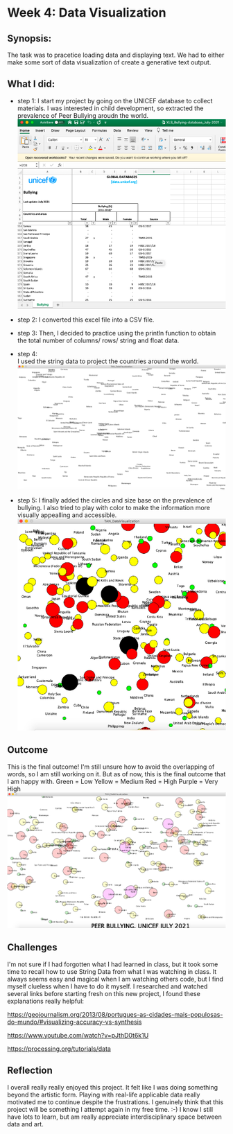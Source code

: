 # Week 4: Data Visualization

## Synopsis:

The task was to pracetice loading data and displaying text. We had to either make some sort of data visualization of create a generative text output. 

## What I did:

- step 1:
I start my project by going on the UNICEF database to collect materials. I was interested in child development, so extracted the prevalence of Peer Bullying aroudn the world. 
![](UNICEF_PeerBullyingData.png)

- step 2: 
I converted this excel file into a CSV file.

- step 3: 
Then, I decided to practice using the println function to obtain the total number of columns/ rows/ string and float data. 

- step 4:  
I used the string data to project the countries around the world. 
![](TAN_DataVisualizationStep4.png)

- step 5: 
I finally added the circles and size base on the prevalence of bullying. 
I also tried to play with color to make the information more visually appealling and accessible.
![](TAN_DataVisualizationStep5.png)

## Outcome
This is the final outcome! I'm still unsure how to avoid the overlapping of words, so I am still working on it. But as of now, this is the final outcome that I am happy with. 
Green = Low 
Yellow = Medium 
Red = High 
Purple = Very High
![](TAN_DataVisualizationFinal.png)

## Challenges
I'm not sure if I had forgotten what I had learned in class, but it took some time to recall how to use String Data from what I was watching in class. It always seems easy and magical when I am watching others code, but I find myself clueless when I have to do it myself. I researched and watched several links before starting fresh on this new project, I found these explanations really helpful:

https://geojournalism.org/2013/08/portugues-as-cidades-mais-populosas-do-mundo/#visualizing-accuracy-vs-synthesis

https://www.youtube.com/watch?v=pJthD0t6k1U

https://processing.org/tutorials/data

## Reflection
I overall really really enjoyed this project. It felt like I was doing something beyond the artistic form. Playing with real-life applicable data really motivated me to continue despite the frustrations. I genuinely think that this project will be something I attempt again in my free time. :-) I know I still have lots to learn, but am really appreciate interdisciplinary space between data and art.
